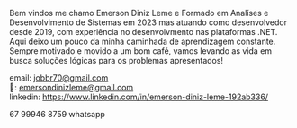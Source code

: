 
Bem vindos me chamo Emerson Diniz Leme e 
Formado em Analíses e Desenvolvimento de Sistemas em 2023 
mas atuando como desenvolvedor desde 2019, com experiência 
no desenvolvmento nas plataformas .NET. 
Aqui deixo um pouco da minha caminhada de aprendizagem constante.
Sempre motivado e movido a um bom café, vamos levando as vida em busca 
soluções lógicas para os problemas apresentados!



email: jobbr70@gmail.com <br>
📧: emersondinizleme@gmail.com <br>
linkedin: https://www.linkedin.com/in/emerson-diniz-leme-192ab336/

67 99946 8759 whatsapp
